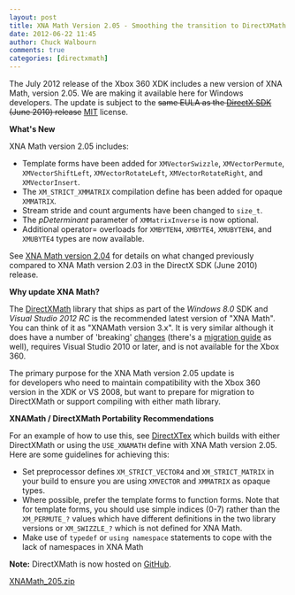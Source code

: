 ```yaml
---
layout: post
title: XNA Math Version 2.05 - Smoothing the transition to DirectXMath
date: 2012-06-22 11:45
author: Chuck Walbourn
comments: true
categories: [directxmath]
---
```

The July 2012 release of the Xbox 360 XDK includes a new version of XNA Math, version 2.05. We are making it available here for Windows developers. The update is subject to the <span style="text-decoration: line-through">same EULA as the <a href="http://www.microsoft.com/en-us/download/details.aspx?id=6812">DirectX SDK</a> (June 2010) release</span> <a href="https://opensource.org/licenses/MIT">MIT</a> license.
<!--more-->

<strong>What's New</strong>

XNA Math version 2.05 includes:

<ul>
 	<li>Template forms have been added for <code>XMVectorSwizzle</code>, <code>XMVectorPermute</code>, <code>XMVectorShiftLeft</code>, <code>XMVectorRotateLeft</code>, <code>XMVectorRotateRight</code>, and <code>XMVectorInsert</code>.</li>
 	<li>The <code>XM_STRICT_XMMATRIX</code> compilation define has been added for opaque <code>XMMATRIX</code>.</li>
 	<li>Stream stride and count arguments have been changed to <code>size_t</code>.</li>
 	<li>The <em>pDeterminant</em> parameter of <code>XMMatrixInverse</code> is now optional.</li>
 	<li>Additional operator= overloads for <code>XMBYTEN4</code>, <code>XMBYTE4</code>, <code>XMUBYTEN4</code>, and <code>XMUBYTE4</code> types are now available.</li>
</ul>

See <a href="https://walbourn.github.io/xna-math-version-2-04/">XNA Math version 2.04</a> for details on what changed previously compared to XNA Math version 2.03 in the DirectX SDK (June 2010) release.

<strong>Why update XNA Math?</strong>

The <a href="https://walbourn.github.io/introducing-directxmath/">DirectXMath</a> library that ships as part of the <em>Windows 8.0 </em>SDK and <em>Visual Studio 2012 RC</em> is the recommended latest version of "XNA Math". You can think of it as "XNAMath version 3.x". It is very similar although it does have a number of 'breaking' <a href="https://docs.microsoft.com/en-us/windows/desktop/dxmath/pg-xnamath-whatsnew">changes</a> (there's a <a href="https://docs.microsoft.com/en-us/windows/desktop/dxmath/pg-xnamath-migration">migration guide</a> as well), requires Visual Studio 2010 or later, and is not available for the Xbox 360.

The primary purpose for the XNA Math version 2.05 update is for developers who need to maintain compatibility with the Xbox 360 version in the XDK or VS 2008, but want to prepare for migration to DirectXMath or support compiling with either math library.

<strong>XNAMath / DirectXMath Portability Recommendations</strong>

For an example of how to use this, see <a href="https://github.com/Microsoft/DirectXTex">DirectXTex</a> which builds with either DirectXMath or using the <code>USE_XNAMATH</code> define with XNA Math version 2.05. Here are some guidelines for achieving this:

<ul>
 	<li>Set preprocessor defines <code>XM_STRICT_VECTOR4</code> and <code>XM_STRICT_MATRIX</code> in your build to ensure you are using <code>XMVECTOR</code> and <code>XMMATRIX</code> as opaque types.</li>
 	<li>Where possible, prefer the template forms to function forms. Note that for template forms, you should use simple indices (0-7) rather than the <code>XM_PERMUTE_?</code> values which have different definitions in the two library versions or <code>XM_SWIZZLE_?</code> which is not defined for XNA Math.</li>
 	<li>Make use of <code>typedef</code> or <code>using namespace</code> statements to cope with the lack of namespaces in XNA Math</li>
</ul>

<strong>Note:</strong> DirectXMath is now hosted on <a href="https://github.com/Microsoft/DirectXMath/releases/tag/jul2012">GitHub</a>.

<a href="https://walbourn.github.io/download/GXNAMath_205.zip">XNAMath_205.zip</a>
